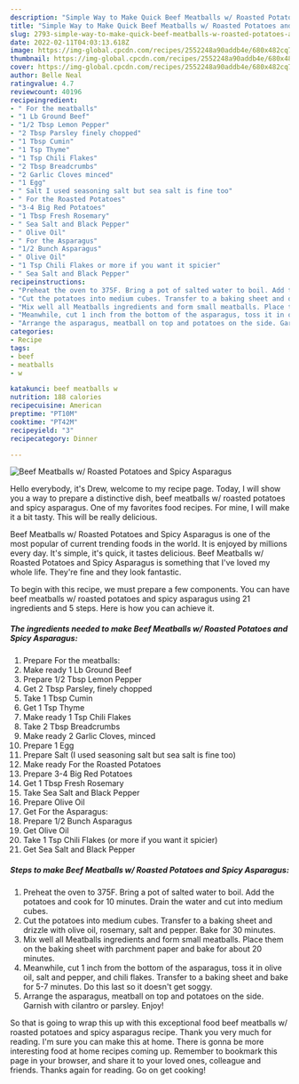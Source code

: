 ```yaml
---
description: "Simple Way to Make Quick Beef Meatballs w/ Roasted Potatoes and Spicy Asparagus"
title: "Simple Way to Make Quick Beef Meatballs w/ Roasted Potatoes and Spicy Asparagus"
slug: 2793-simple-way-to-make-quick-beef-meatballs-w-roasted-potatoes-and-spicy-asparagus
date: 2022-02-11T04:03:13.618Z
image: https://img-global.cpcdn.com/recipes/2552248a90addb4e/680x482cq70/beef-meatballs-w-roasted-potatoes-and-spicy-asparagus-recipe-main-photo.jpg
thumbnail: https://img-global.cpcdn.com/recipes/2552248a90addb4e/680x482cq70/beef-meatballs-w-roasted-potatoes-and-spicy-asparagus-recipe-main-photo.jpg
cover: https://img-global.cpcdn.com/recipes/2552248a90addb4e/680x482cq70/beef-meatballs-w-roasted-potatoes-and-spicy-asparagus-recipe-main-photo.jpg
author: Belle Neal
ratingvalue: 4.7
reviewcount: 40196
recipeingredient:
- " For the meatballs"
- "1 Lb Ground Beef"
- "1/2 Tbsp Lemon Pepper"
- "2 Tbsp Parsley finely chopped"
- "1 Tbsp Cumin"
- "1 Tsp Thyme"
- "1 Tsp Chili Flakes"
- "2 Tbsp Breadcrumbs"
- "2 Garlic Cloves minced"
- "1 Egg"
- " Salt I used seasoning salt but sea salt is fine too"
- " For the Roasted Potatoes"
- "3-4 Big Red Potatoes"
- "1 Tbsp Fresh Rosemary"
- " Sea Salt and Black Pepper"
- " Olive Oil"
- " For the Asparagus"
- "1/2 Bunch Asparagus"
- " Olive Oil"
- "1 Tsp Chili Flakes or more if you want it spicier"
- " Sea Salt and Black Pepper"
recipeinstructions:
- "Preheat the oven to 375F. Bring a pot of salted water to boil. Add the potatoes and cook for 10 minutes. Drain the water and cut into medium cubes."
- "Cut the potatoes into medium cubes. Transfer to a baking sheet and drizzle with olive oil, rosemary, salt and pepper. Bake for 30 minutes."
- "Mix well all Meatballs ingredients and form small meatballs. Place them on the baking sheet with parchment paper and bake for about 20 minutes."
- "Meanwhile, cut 1 inch from the bottom of the asparagus, toss it in olive oil, salt and pepper, and chili flakes. Transfer to a baking sheet and bake for 5-7 minutes. Do this last so it doesn&#39;t get soggy."
- "Arrange the asparagus, meatball on top and potatoes on the side. Garnish with cilantro or parsley. Enjoy!"
categories:
- Recipe
tags:
- beef
- meatballs
- w

katakunci: beef meatballs w 
nutrition: 188 calories
recipecuisine: American
preptime: "PT10M"
cooktime: "PT42M"
recipeyield: "3"
recipecategory: Dinner

---
```



![Beef Meatballs w/ Roasted Potatoes and Spicy Asparagus](https://img-global.cpcdn.com/recipes/2552248a90addb4e/680x482cq70/beef-meatballs-w-roasted-potatoes-and-spicy-asparagus-recipe-main-photo.jpg)

Hello everybody, it's Drew, welcome to my recipe page. Today, I will show you a way to prepare a distinctive dish, beef meatballs w/ roasted potatoes and spicy asparagus. One of my favorites food recipes. For mine, I will make it a bit tasty. This will be really delicious.

Beef Meatballs w/ Roasted Potatoes and Spicy Asparagus is one of the most popular of current trending foods in the world. It is enjoyed by millions every day. It's simple, it's quick, it tastes delicious. Beef Meatballs w/ Roasted Potatoes and Spicy Asparagus is something that I've loved my whole life. They're fine and they look fantastic.




To begin with this recipe, we must prepare a few components. You can have beef meatballs w/ roasted potatoes and spicy asparagus using 21 ingredients and 5 steps. Here is how you can achieve it.

<!--inarticleads1-->

##### The ingredients needed to make Beef Meatballs w/ Roasted Potatoes and Spicy Asparagus:

1. Prepare  For the meatballs:
1. Make ready 1 Lb Ground Beef
1. Prepare 1/2 Tbsp Lemon Pepper
1. Get 2 Tbsp Parsley, finely chopped
1. Take 1 Tbsp Cumin
1. Get 1 Tsp Thyme
1. Make ready 1 Tsp Chili Flakes
1. Take 2 Tbsp Breadcrumbs
1. Make ready 2 Garlic Cloves, minced
1. Prepare 1 Egg
1. Prepare  Salt (I used seasoning salt but sea salt is fine too)
1. Make ready  For the Roasted Potatoes
1. Prepare 3-4 Big Red Potatoes
1. Get 1 Tbsp Fresh Rosemary
1. Take  Sea Salt and Black Pepper
1. Prepare  Olive Oil
1. Get  For the Asparagus:
1. Prepare 1/2 Bunch Asparagus
1. Get  Olive Oil
1. Take 1 Tsp Chili Flakes (or more if you want it spicier)
1. Get  Sea Salt and Black Pepper




<!--inarticleads2-->

##### Steps to make Beef Meatballs w/ Roasted Potatoes and Spicy Asparagus:

1. Preheat the oven to 375F. Bring a pot of salted water to boil. Add the potatoes and cook for 10 minutes. Drain the water and cut into medium cubes.
1. Cut the potatoes into medium cubes. Transfer to a baking sheet and drizzle with olive oil, rosemary, salt and pepper. Bake for 30 minutes.
1. Mix well all Meatballs ingredients and form small meatballs. Place them on the baking sheet with parchment paper and bake for about 20 minutes.
1. Meanwhile, cut 1 inch from the bottom of the asparagus, toss it in olive oil, salt and pepper, and chili flakes. Transfer to a baking sheet and bake for 5-7 minutes. Do this last so it doesn&#39;t get soggy.
1. Arrange the asparagus, meatball on top and potatoes on the side. Garnish with cilantro or parsley. Enjoy!




So that is going to wrap this up with this exceptional food beef meatballs w/ roasted potatoes and spicy asparagus recipe. Thank you very much for reading. I'm sure you can make this at home. There is gonna be more interesting food at home recipes coming up. Remember to bookmark this page in your browser, and share it to your loved ones, colleague and friends. Thanks again for reading. Go on get cooking!

